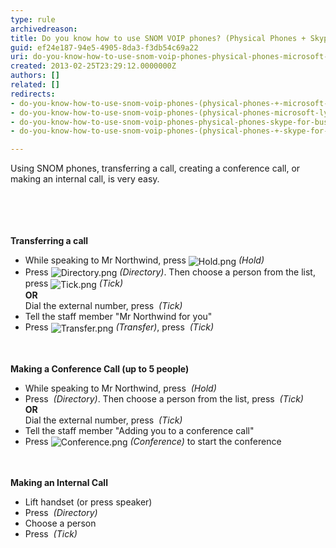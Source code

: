 ```yaml
---
type: rule
archivedreason: 
title: Do you know how to use SNOM VOIP phones? (Physical Phones + Skype for Business)
guid: ef24e187-94e5-4905-8da3-f3db54c69a22
uri: do-you-know-how-to-use-snom-voip-phones-physical-phones-microsoft-lync
created: 2013-02-25T23:29:12.0000000Z
authors: []
related: []
redirects:
- do-you-know-how-to-use-snom-voip-phones-(physical-phones-+-microsoft-lync)
- do-you-know-how-to-use-snom-voip-phones-(physical-phones-microsoft-lync)
- do-you-know-how-to-use-snom-voip-phones-physical-phones-skype-for-business
- do-you-know-how-to-use-snom-voip-phones-(physical-phones-+-skype-for-business)

---
```



Using SNOM phones, transferring a call, creating a conference call, or making an internal call,&#160;is very easy.<div><br>&#160;</div>
<br><excerpt class='endintro'></excerpt><br>
<b>Transferring a call</b>
<div class="grey-box"><ul><li>While speaking to Mr Northwind, press 
         <img alt="Hold.png" src="/ITAndNetworking/Rules-to-Better-Lync/PublishingImages/Hold.png" style="vertical-align&#58;middle;" />
         <i>(Hold)</i></li><li>Press 
         <img alt="Directory.png" src="/ITAndNetworking/Rules-to-Better-Lync/PublishingImages/Directory.png" style="vertical-align&#58;middle;" />
         <i>(Directory)</i>. Then choose a person from the list, press 
         <img alt="Tick.png" src="/ITAndNetworking/Rules-to-Better-Lync/PublishingImages/Tick.png" style="vertical-align&#58;middle;" />
         <i>(Tick)</i><br>
         <b>OR</b><br>
         Dial the external number, press 
         <img src="/ITAndNetworking/Rules-to-Better-Lync/PublishingImages/Tick.png" alt="" style="vertical-align&#58;middle;" />
         <i>(Tick)</i></li><li>Tell the staff member &quot;Mr Northwind for you&quot;</li><li>Press 
         <img alt="Transfer.png" src="/ITAndNetworking/Rules-to-Better-Lync/PublishingImages/Transfer.png" style="vertical-align&#58;middle;" />
         <i>(Transfer)</i>, press 
         <img src="/ITAndNetworking/Rules-to-Better-Lync/PublishingImages/Tick.png" alt="" style="vertical-align&#58;middle;" />
         <i>(Tick)</i></li></ul></div><br>
<br>
<b>Making a Conference Call (up to 5 people)</b>
<div class="grey-box"><ul><li>While speaking to Mr Northwind, press 
         <img src="/ITAndNetworking/Rules-to-Better-Lync/PublishingImages/Hold.png" alt="" style="vertical-align&#58;middle;" />
         <i>(Hold)</i></li><li>Press 
         <img src="/ITAndNetworking/Rules-to-Better-Lync/PublishingImages/Directory.png" alt="" style="vertical-align&#58;middle;" />
         <i>(Directory)</i>. Then choose a person from the list, press 
         <img src="/ITAndNetworking/Rules-to-Better-Lync/PublishingImages/Tick.png" alt="" style="vertical-align&#58;middle;" />
         <i>(Tick)</i><br>
         <b>OR</b><br> Dial the external number, press 
         <img src="/ITAndNetworking/Rules-to-Better-Lync/PublishingImages/Tick.png" alt="" style="vertical-align&#58;middle;" />
         <i>(Tick)</i></li><li>Tell the staff member &quot;Adding you to a conference call&quot;</li><li>Press 
         <img alt="Conference.png" src="/ITAndNetworking/Rules-to-Better-Lync/PublishingImages/Conference.png" style="vertical-align&#58;middle;" />
         <i>(Conference)</i> to start the conference</li></ul></div><br><br>
<b>Making an Internal Call</b>
<div class="grey-box"><ul><li>Lift handset (or press speaker)</li><li>Press 
         <img src="/ITAndNetworking/Rules-to-Better-Lync/PublishingImages/Directory.png" alt="" style="vertical-align&#58;middle;" />
         <i>(Directory)</i></li><li>Choose a person</li><li>Press 
         <em></em> 
         <img src="/ITAndNetworking/Rules-to-Better-Lync/PublishingImages/Tick.png" alt="" style="vertical-align&#58;middle;" />
         <i>(Tick)</i>
         <p>&#160;</p></li></ul></div>


